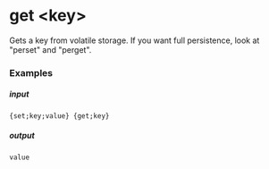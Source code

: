 # get &lt;key&gt;
		
Gets a key from volatile storage. If you want full persistence, look at "perset" and "perget".

### Examples

##### input
```{set;key;value} {get;key}```

##### output
```value```